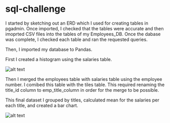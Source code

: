 # sql-challenge

I started by sketching out an ERD which I used for creating tables in pgadmin. Once imported, I checked that the tables were accurate and then imoprted CSV files into the tables of my Employees_DB. Once the dabase was complete, I checked each table and ran the requested queries.

Then, I imported my database to Pandas. 

First I created a histogram using the salaries table.

![alt text](https://github.com/AnitaRyn/sql-challenge/blob/main/Histogram.JPG)

Then I merged the employees table with salaries table using the employee number.  I comibed this table with the tiles table. This required renaming the  title_id column to emp_title_column in order for the merge to be possible.

This final dataset I grouped by titles, calculated mean for the salaries per each title, and created a bar chart. 

![alt text](https://github.com/AnitaRyn/sql-challenge/blob/main/Average_salary.JPG)

